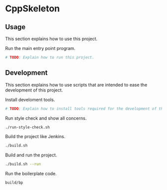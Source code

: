 # CppSkeleton

## Usage

This section explains how to use this project.

Run the main entry point program.

```sh
# TODO: Explain how to run this project.
```


## Development

This section explains how to use scripts that are intended to ease the development of this project.

Install develoment tools.

```sh
# TODO: Explain how to install tools required for the development of this project.
```

Run style check and show all concerns.

```sh
./run-style-check.sh
```

Build the project like Jenkins.

```sh
./build.sh
```

Build and run the project.

```sh
./build.sh --run
```

Run the boilerplate code.

```sh
build/bp
```
